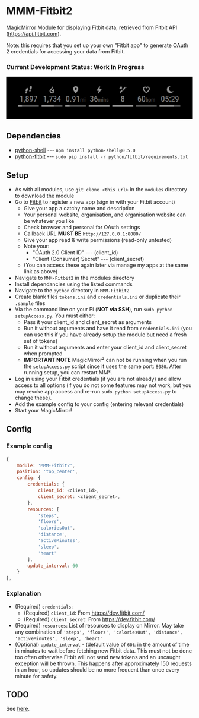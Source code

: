 MMM-Fitbit2
===
[MagicMirror](https://github.com/MichMich/MagicMirror) Module for displaying Fitbit data, retrieved from Fitbit API (https://api.fitbit.com).

Note: this requires that you set up your own "Fitbit app" to generate OAuth 2 credentials for accessing your data from Fitbit.

### Current Development Status: Work In Progress

![](screenshot.png)

Dependencies
---
* [python-shell](https://www.npmjs.com/package/python-shell) --- `npm install python-shell@0.5.0`
* [python-fitbit](https://github.com/orcasgit/python-fitbit) --- `sudo pip install -r python/fitbit/requirements.txt`

Setup
---
* As with all modules, use `git clone <this url>` in the `modules` directory to download the module
* Go to [Fitbit](https://dev.fitbit.com/) to register a new app (sign in with your Fitbit account)
    * Give your app a catchy name and description
    * Your personal website, organisation, and organisation website can be whatever you like
    * Check browser and personal for OAuth settings
    * Callback URL **MUST BE** `http://127.0.0.1:8080/`
    * Give your app read & write permissions (read-only untested)
    * Note your:
        * "OAuth 2.0 Client ID" --- (client_id)
        * "Client (Consumer) Secret" --- (client_secret)
    * (You can access these again later via manage my apps at the same link as above)
* Navigate to `MMM-Fitbit2` in the modules directory
* Install dependancies using the listed commands
* Navigate to the `python` directory in `MMM-Fitbit2`
* Create blank files `tokens.ini` and `credentials.ini` or duplicate their `.sample` files
* Via the command line on your Pi (**NOT via SSH**), run `sudo python setupAccess.py`. You must either:
    * Pass it your client_id and client_secret as arguments
    * Run it without arguments and have it read from `credentials.ini` (you can use this if you have already setup the module but need a fresh set of tokens)
    * Run it without arguments and enter your client_id and client_secret when prompted
    * **IMPORTANT NOTE** MagicMirror² can not be running when you run the `setupAccess.py` script since it uses the same port: `8080`. After running setup, you can restart MM².
* Log in using your Fitbit credentials (if you are not already) and allow access to all options (if you do not some features may not work, but you may revoke app access and re-run `sudo python setupAccess.py` to change these).
* Add the example config to your config (entering relevant credentials)
* Start your MagicMirror!

Config
---
### Example config
````javascript
{
	module: 'MMM-Fitbit2',
	position: 'top_center',
	config: {
		credentials: {
			client_id: <client_id>,
			client_secret: <client_secret>,
		},
		resources: [
			'steps',
			'floors',
			'caloriesOut',
			'distance',
			'activeMinutes',
			'sleep',
			'heart'
		],
		update_interval: 60
	}
},
````
### Explanation
* (Required) `credentials`:
	* (Required) `client_id`: From https://dev.fitbit.com/
	* (Required) `client_secret`: From https://dev.fitbit.com/
* (Required) `resources`: List of resources to display on Mirror. May take any combination of `'steps', 'floors', 'caloriesOut', 'distance', 'activeMinutes', 'sleep', 'heart'`
* (Optional) `update_interval` - (default value of `60`): in the amount of time in minutes to wait before fetching new Fitbit data. This must not be done too often otherwise Fitbit will not send new tokens and an uncaught exception will be thrown. This happens after approximately 150 requests in an hour, so updates should be no more frequent than once every minute for safety.

TODO
---
See [here](TODO.md).
